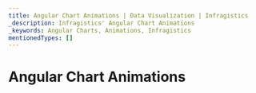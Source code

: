 ```yaml
---
title: Angular Chart Animations | Data Visualization | Infragistics
_description: Infragistics' Angular Chart Animations
_keywords: Angular Charts, Animations, Infragistics
mentionedTypes: []
---
```


# Angular Chart Animations

<!-- category-chart-config-options.md -->
